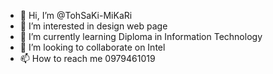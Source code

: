 - 👋 Hi, I’m @TohSaKi-MiKaRi
- 👀 I’m interested in design web page
- 🌱 I’m currently learning Diploma in Information Technology
- 💞️ I’m looking to collaborate on Intel
- 📫 How to reach me 0979461019

<!---
TohSaKi-MiKaRi/TohSaKi-MiKaRi is a ✨ special ✨ repository because its `README.md` (this file) appears on your GitHub profile.
You can click the Preview link to take a look at your changes.
--->
